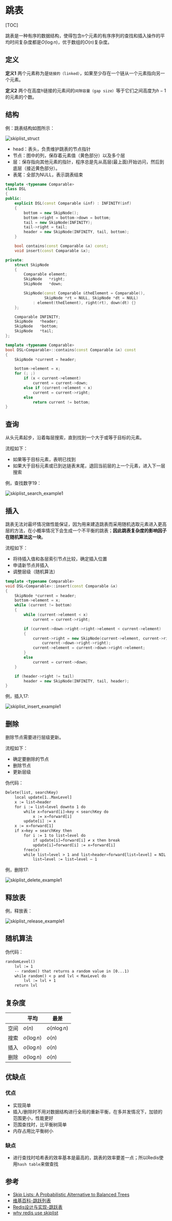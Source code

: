 # 跳表

[TOC]



跳表是一种有序的数据结构，使得包含n个元素的有序序列的查找和插入操作的平均时间复杂度都是$O(\log n)$，优于数组的$O(n)$复杂度。



## 定义

**定义1** 两个元素称为是`链接的（linked）`，如果至少存在一个链从一个元素指向另一个元素。

**定义2** 两个在高度$h$链接的元素间的`间隙容量（gap size）`等于它们之间高度为$h - 1$的元素的个数。



## 结构

例：跳表结构如图所示：

![skiplist_struct](res/skiplist_struct.png)

- head：表头，负责维护跳表的节点指针
- 节点：图中的列，保存着元素值（黄色部分）以及多个层
- 层：保存指向其他元素的指针，程序总是先从高层(最上面)开始访问，然后到底层（接近黄色部分）。
- 表尾：全部为NULL，表示跳表结束

```c++
template <typename Comparable>
class DSL
{
public:
    explicit DSL(const Comparable &inf) : INFINITY(inf)
    {
        bottom = new SkipNode();
        bottom->right = bottom->down = bottom;
        tail = new SkipNode(INFINITY);
        tail->right = tail;
        header = new SkipNode(INFINITY, tail, bottom);
    }

    bool contains(const Comparable &x) const;
    void insert(const Comparable &x);

private:
    struct SkipNode
    {
        Comparable element;
        SkipNode   *right;
        SkipNode   *down;

        SkipNode(const Comparable &theElement = Comparable(),
                 SkipNode *rt = NULL, SkipNode *dt = NULL)
            : element(theElement), right(rt), down(dt) {}
    };

    Comparable INFINITY;
    SkipNode   *header;
    SkipNode   *bottom;
    SkipNode   *tail;
};

template <typename Comparable>
bool DSL<Comparable>::contains(const Comparable &x) const
{
    SkipNode *current = header;

    bottom->element = x;
    for (; ;)
        if (x < current->element)
            current = current->down;
        else if (current->element < x)
            current = current->right;
        else
            return current != bottom;
}


```



## 查询

从头元素起步，沿着每层搜索，直到找到一个大于或等于目标的元素。

流程如下：

- 如果等于目标元素，表明已找到
- 如果大于目标元素或已到达链表末尾，退回当前层的上一个元素，进入下一层搜索

例，查找数字19：

![skiplist_search_example1](res/skiplist_search_example1.png)



## 插入

跳表无法对最坏情况做性能保证，因为用来建造跳表而采用随机选取元素进入更高层的方法，在小概率情况下会生成一个不平衡的跳表；**因此跳表复杂度的影响因子在随机算法这一块**。

流程如下：

- 将待插入值和各层索引节点比较，确定插入位置
- 申请新节点并插入
- 调整层级（随机算法）

```c++
template <typename Comparable>
void DSL<Comparable>::insert(const Comparable &x)
{
    SkipNode *current = header;
    bottom->element = x;
    while (current != bottom)
    {
        while (current->element < x)
            current = current->right;

        if (current->down->right->right->element < current->element)
        {
            current->right = new SkipNode(current->element, current->right, 
                currernt->down->right->right);
            current->element = current->down->right->element;
        }
        else
            current = current->down;
    }

    if (header->right != tail)
        header = new SkipNode(INFINITY, tail, header);
}
```

例，插入17:

![skiplist_insert_example1](res/skiplist_insert_example1.png)



## 删除

删除节点需要进行层级更新。

流程如下：

- 确定要删除的节点
- 删除节点
- 更新层级

伪代码：

```txt
Delete(list, searchKey)
	local update[1..MaxLevel]
	x := list→header
	for i := list→level downto 1 do
		while x→forward[i]→key < searchKey do
			x := x→forward[i]
		update[i] := x
	x := x→forward[1]
	if x→key = searchKey then
		for i := 1 to list→level do
			if update[i]→forward[i] ≠ x then break
			update[i]→forward[i] := x→forward[i]
		free(x)
		while list→level > 1 and list→header→forward[list→level] = NIL do
			list→level := list→level – 1
```

例，删除17:

![skiplist_delete_example1](res/skiplist_delete_example1.png)



## 释放表

例，释放表：

![skiplist_release_example1](res/skiplist_release_example1.png)



## 随机算法

伪代码：

```txt
randomLevel()
	lvl := 1
	-- random() that returns a random value in [0...1)
	while random() < p and lvl < MaxLevel do
		lvl := lvl + 1
	return lvl
```



## 复杂度

|      | 平均        | 最差          |
| ---- | ----------- | ------------- |
| 空间 | $o(n)$      | $o(n \log n)$ |
| 搜索 | $o(\log n)$ | $o(n)$        |
| 插入 | $o(\log n)$ | $o(n)$        |
| 删除 | $o(\log n)$ | $o(n)$        |



## 优缺点

### 优点

- 实现简单
- 插入/删除时不用对数据结构进行全局的重新平衡，在多并发情况下，加锁的范围更小，性能更好
- 范围查找时，比平衡树简单
- 内存占用比平衡树小

### 缺点

- 进行查找时哈希表的效率基本是最高的，跳表的效率要差一点；所以Redis使用`hash table`来做查找



## 参考

- [Skip Lists: A Probabilistic Alternative to Balanced Trees](res/skiplists.pdf)
- [维基百科-跳跃列表](https://zh.wikipedia.org/wiki/%E8%B7%B3%E8%B7%83%E5%88%97%E8%A1%A8)
- [Redis设计与实现-跳跃表](https://redisbook.readthedocs.io/en/latest/internal-datastruct/skiplist.html)
- [why redis use skiplist](https://news.ycombinator.com/item?id=1171423)

